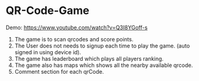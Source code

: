 # QR-Code-Game

Demo:
https://www.youtube.com/watch?v=Q3I8YGoff-s

1. The game is to scan qrcodes and score points.
2. The User does not needs to signup each time to play the game. (auto signed in using device id).
3. The game has leaderboard which plays all players ranking.
4. The game also has maps which shows all the nearby available qrcode.
5. Comment section for each qrCode.



